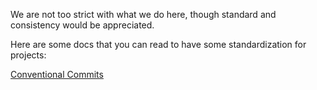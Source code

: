 We are not too strict with what we do here, though standard and consistency would be appreciated.

Here are some docs that you can read to have some standardization for projects:

[Conventional Commits](https://www.conventionalcommits.org/en/v1.0.0/)

